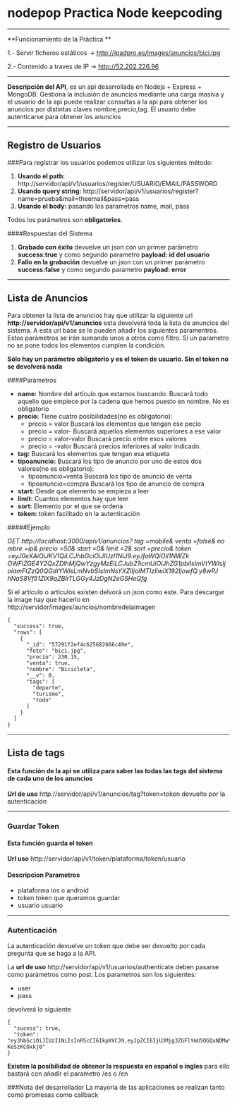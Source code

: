 # nodepop Practica Node keepcoding

***
**Funcionamiento de la Práctica **

1.- Servir ficheros estáticos -> http://ipadpro.es/images/anuncios/bici.jpg

2.- Contenido a traves de IP -> http://52.202.226.96

***

**Descripción del API**, es un api desarrollada en Nodejs + Express + MongoDB.
Gestiona la inclusión de anuncios mediante una carga masiva y el usuario de la api puede
realizar consultas a la api para obtener los anuncios por distintas claves nombre,precio,tag.
El usuario debe autenticarse para obtener los anuncios

***
## Registro de Usuarios

###Para registrar los usuarios podemos utilizar los siguientes método:

1. **Usando el path:** http://servidor/api/v1/usuarios/register/USUARIO/EMAIL/PASSWORD
2. **Usando query string:** http://servidor/api/v1/usuarios/register?name=prueba&mail=theemail&pass=pass
3. **Usando el body:** pasando los parametros name, mail, pass

Todos los parámetros son **obligatorios**.

####Respuestas del Sistema

1. **Grabado con éxito** devuelve un json con un primer parámetro **success:true** y como segundo parametro **payload: id del usuario**
2. **Fallo en la grabación** devuelve un json con un primer parámetro **success:false** y como segundo parametro **payload: error**


---

## Lista de Anuncios

Para obtener la lista de anuncios hay que utilizar la siguiente url **http://servidor/api/v1/anuncios** esta devolverá toda la lista
de anuncios del sistema. A esta url base se le pueden añadir los siguientes paramentros. Estos parámetros se irán sumando unos a otros como filtro.
Si un parametro no se pone todos los elementos cumplen la condición.

**Sólo hay un parámetro obligatorio y es el token de usuario. Sin el token no se devolverá nada**

####Parámetros

+ **name:** Nombre del artículo que estamos buscando. Buscará todo aquello que empiece por la cadena que hemos puesto en nombre. No es obligatorio
+ **precio:** Tiene cuatro posibilidades(no es obligatorio):
    + precio = valor Buscará los elementos que tengan ese pecio
    + precio = valor- Buscará aquellos elementos superiores a ese valor
    + precio = valor-valor Buscará precio entre esos valores
    + precio = -valor Buscará precios inferiores al valor indicado.
+ **tag:** Buscará los elementos que tengan esa etiqueta
+ **tipoanuncio:** Buscará los tipo de anuncio por uno de estos dos valores(no es obligatorio):
    + tipoanuncio=venta Buscará los tipo de anuncio de venta
    + tipoanuncio=compra Buscará los tipo de anuncio de compra
+ **start:** Desde que elemento se empieza a leer
+ **limit:** Cuantos elementos hay que leer
+ **sort:** Elemento por el que se ordena
+ **token:** token facilitado en la autenticación

#####Ejemplo

*GET http://localhost:3000/apiv1/anuncios? tag =mobile& venta =false& no mbre =ip& precio =50­& start =0& limit =2& sort =precio& token =eyJ0eXAiOiJKV1QiLCJhbGciOiJIUzI1NiJ9.eyJfaWQiOiI1NWZk OWFiZGE4Y2QxZDlhMjQwYzgyMzEiLCJub21icmUiOiJhZG1pbiIsImVtYWlsIj oiamFtZzQ0QGdtYWlsLmNvbSIsImNsYXZlIjoiMTIzIiwiX192IjowfQ.y8wPJ hNaS8Vf51ZlX9qZBlrTLGGy4JzDgN2eGSHeQfg*

Si el artículo o artículos existen delvorá un json como este. Para descargar la image hay que hacerlo en http://servidor/images/auncios/nombredelaimagen

```
{
  "success": true,
  "rows": [
    {
      "_id": "57291f2ef4c625682666c49e",
      "foto": "bici.jpg",
      "precio": 230.15,
      "venta": true,
      "nombre": "Bicicleta",
      "__v": 0,
      "tags": [
        "deporte",
        "turismo",
        "todo"
      ]
    }
  ]
}
```

---

## Lista de tags

#### Esta función de la api se utiliza para saber las todas las tags del sistema de cada uno de los anuncios


**Url de uso** http://servidor/api/v1/anuncios/tag?token=token devuelto por la autenticación

---

### Guardar Token

#### Esta función guarda el token


**Url uso** http://servidor/api/v1/token/plataforma/token/usuario

#### Descripcion Parametros

+ plataforma ios o android
+ token token que queramos guardar
+ usuario usuario

---

### Autenticación

La autenticación devuelve un token que debe ser devuelto por cada pregunta que se haga a la API.

La **url de uso** http://servidor/api/v1/usuarios/authenticate deben pasarse como parámetros como post. Los
parametros son los siguientes:

+ user
+ pass

devolverá lo siguiente
```
{
  "sucess": true,
  "token": "eyJhbGciOiJIUzI1NiIsInR5cCI6IkpXVCJ9.eyJpZCI6IjU3Mjg3ZGFlYmU5OGQxNDMwYWQ0MDFhYSIsImlhdCI6MTQ2MjQ3ODI0MCwiZXhwIjoxNDYyNjUxMDQwfQ.uEv5ZZ6VBCl7zR3dYwTPsReE0TsjfO0-KeSzKCOxkj0"
}
```
**Existen la posibilidad de obtener la respuesta en español o ingles** para ello
bastará con añadir el parametro /es o /en


###Nota del desarrollador
La mayoría de las aplicaciones se realizan tanto como promesas como callback

